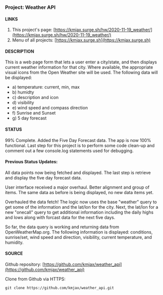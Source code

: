 ### Project: Weather API

#### LINKS

1. This project's page: [https://kmjax.surge.sh/hw/2020-11-19_weather/](https://kmjax.surge.sh/hw/2020-11-19_weather/)
1. Menu of all projects: [https://kmjax.surge.sh](https://kmjax.surge.sh)

#### DESCRIPTION

This is a web page form that lets a user enter a city/state, and then displays current weather information for that city. Where available, the appropriate visual icons from the Open Weather site will be used. The following data will be displayed:

- a) temperature: current, min, max
- b) humidty
- c) description and icon
- d) visibility
- e) wind speed and compass direction
- f) Sunrise and Sunset
- g) 5 day forecast

#### STATUS

99% Complete. Added the Five Day Forecast data. The app is now 100% functional. Last step for this project is to perform some code clean-up and comment out a few console.log statements used for debugging.

#### Previous Status Updates:

All data points now being fetched and displayed. The last step is retrieve and display the five day forecast data.

User interface received a major overhaul. Better alignment and group of items. The same data as before is being displayed, no new data items yet.

Overhauled the data fetch! The logic now uses the base "weather" query to get some of the information and the lat/lon for the city. Next, the lat/lon for a new "onecall" query to get additional information including the daily highs and lows along with forcast data for the next five days.

So far, the data query is working and returning data from OpenWeatherMap.org. The following information is displayed: conditions, sunrise/set, wind speed and direction, visibility, current temperature, and humidity.

#### SOURCE

Github repository: [https://github.com/kmjax/weather_api](https://github.com/kmjax/weather_api)

Clone from Github via HTTPS:

`git clone https://github.com/kmjax/weather_api.git`
